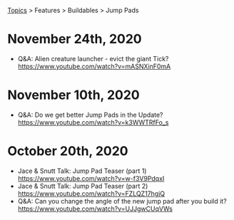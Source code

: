 [Topics](../../../topics.md) > Features > Buildables > Jump Pads

# November 24th, 2020
* Q&A: Alien creature launcher - evict the giant Tick? https://www.youtube.com/watch?v=mASNXinF0mA

# November 10th, 2020
* Q&A: Do we get better Jump Pads in the Update? https://www.youtube.com/watch?v=k3WWTRfFo_s

# October 20th, 2020
* Jace & Snutt Talk: Jump Pad Teaser (part 1) https://www.youtube.com/watch?v=w-f3V9PdqxI
* Jace & Snutt Talk: Jump Pad Teaser (part 2) https://www.youtube.com/watch?v=FZLQZ17hgjQ
* Q&A: Can you change the angle of the new jump pad after you build it? https://www.youtube.com/watch?v=UJJgwCUqVWs
